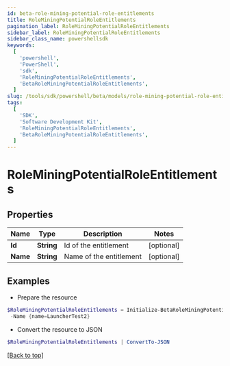 ```yaml
---
id: beta-role-mining-potential-role-entitlements
title: RoleMiningPotentialRoleEntitlements
pagination_label: RoleMiningPotentialRoleEntitlements
sidebar_label: RoleMiningPotentialRoleEntitlements
sidebar_class_name: powershellsdk
keywords:
  [
    'powershell',
    'PowerShell',
    'sdk',
    'RoleMiningPotentialRoleEntitlements',
    'BetaRoleMiningPotentialRoleEntitlements',
  ]
slug: /tools/sdk/powershell/beta/models/role-mining-potential-role-entitlements
tags:
  [
    'SDK',
    'Software Development Kit',
    'RoleMiningPotentialRoleEntitlements',
    'BetaRoleMiningPotentialRoleEntitlements',
  ]
---
```


# RoleMiningPotentialRoleEntitlements

## Properties

| Name     | Type       | Description             | Notes      |
| -------- | ---------- | ----------------------- | ---------- |
| **Id**   | **String** | Id of the entitlement   | [optional] |
| **Name** | **String** | Name of the entitlement | [optional] |

## Examples

- Prepare the resource

```powershell
$RoleMiningPotentialRoleEntitlements = Initialize-BetaRoleMiningPotentialRoleEntitlements  -Id {id=2c9180877212632a017228d5a796292c} `
 -Name {name=LauncherTest2}
```

- Convert the resource to JSON

```powershell
$RoleMiningPotentialRoleEntitlements | ConvertTo-JSON
```

[[Back to top]](#)
